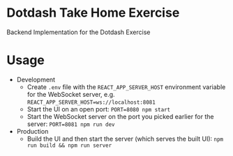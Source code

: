 Dotdash Take Home Exercise
====
Backend Implementation for the Dotdash Exercise

Usage
====
* Development
  * Create `.env` file with the `REACT_APP_SERVER_HOST` environment variable for the WebSocket server, e.g. `REACT_APP_SERVER_HOST=ws://localhost:8081`
  * Start the UI on an open port: `PORT=8080 npm start`
  * Start the WebSocket server on the port you picked earlier for the server: `PORT=8081 npm run dev`
* Production
  * Build the UI and then start the server (which serves the built UI): `npm run build && npm run server`
